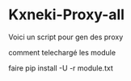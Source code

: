 # Kxneki-Proxy-all
Voici un script pour gen des proxy 


comment telechargé les module 

faire pip install -U -r module.txt
